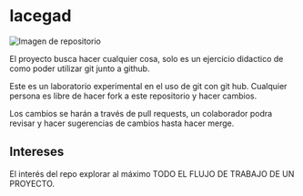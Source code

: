 # lacegad

![Imagen de repositorio](https://cdn.pixabay.com/photo/2014/11/16/23/39/superhero-534120_960_720.jpg)

El proyecto busca hacer cualquier cosa, solo es un ejercicio didactico de como poder utilizar git junto a github.

Este es un laboratorio experimental en el uso de git con git hub. Cualquier persona es libre de hacer fork a este repositorio y hacer cambios.

Los cambios se harán a través de pull requests, un colaborador podra revisar y hacer sugerencias de cambios hasta hacer merge.

## Intereses

El interés del repo explorar al máximo TODO EL FLUJO DE TRABAJO DE UN PROYECTO.